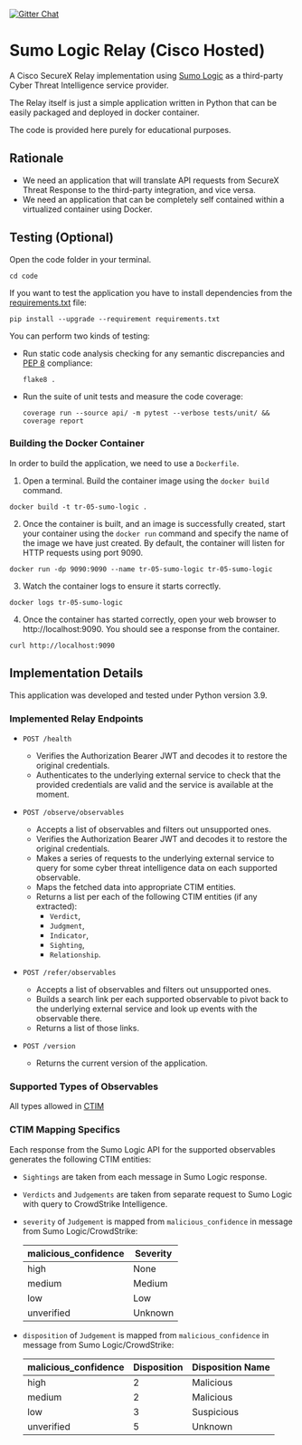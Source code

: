 [![Gitter Chat](https://img.shields.io/badge/gitter-join%20chat-brightgreen.svg)](https://gitter.im/CiscoSecurity/Threat-Response "Gitter Chat")

# Sumo Logic Relay (Cisco Hosted)

A Cisco SecureX Relay implementation using [Sumo Logic](https://www.sumologic.com/) as a third-party Cyber Threat
Intelligence service provider.

The Relay itself is just a simple application written in Python that can be
easily packaged and deployed in docker container.

The code is provided here purely for educational purposes.

## Rationale

- We need an application that will translate API requests from SecureX Threat Response to the third-party integration, and vice versa.
- We need an application that can be completely self contained within a virtualized container using Docker.

## Testing (Optional)

Open the code folder in your terminal.
```
cd code
```

If you want to test the application you have to install dependencies from the [requirements.txt](requirements.txt) file:
```
pip install --upgrade --requirement requirements.txt
```

You can perform two kinds of testing:

- Run static code analysis checking for any semantic discrepancies and
[PEP 8](https://www.python.org/dev/peps/pep-0008/) compliance:

  `flake8 .`

- Run the suite of unit tests and measure the code coverage:

  `coverage run --source api/ -m pytest --verbose tests/unit/ && coverage report`

### Building the Docker Container
In order to build the application, we need to use a `Dockerfile`.  

 1. Open a terminal.  Build the container image using the `docker build` command.

```
docker build -t tr-05-sumo-logic .
```

 2. Once the container is built, and an image is successfully created, start your container using the `docker run` command and specify the name of the image we have just created.  By default, the container will listen for HTTP requests using port 9090.

```
docker run -dp 9090:9090 --name tr-05-sumo-logic tr-05-sumo-logic
```

 3. Watch the container logs to ensure it starts correctly.

```
docker logs tr-05-sumo-logic
```

 4. Once the container has started correctly, open your web browser to http://localhost:9090.  You should see a response from the container.

```
curl http://localhost:9090
```

## Implementation Details

This application was developed and tested under Python version 3.9.

### Implemented Relay Endpoints

- `POST /health`
  - Verifies the Authorization Bearer JWT and decodes it to restore the
  original credentials.
  - Authenticates to the underlying external service to check that the provided
  credentials are valid and the service is available at the moment.

- `POST /observe/observables`
  - Accepts a list of observables and filters out unsupported ones.
  - Verifies the Authorization Bearer JWT and decodes it to restore the
  original credentials.
  - Makes a series of requests to the underlying external service to query for
  some cyber threat intelligence data on each supported observable.
  - Maps the fetched data into appropriate CTIM entities.
  - Returns a list per each of the following CTIM entities (if any extracted):
    - `Verdict`,
    - `Judgment`,
    - `Indicator`,
    - `Sighting`,
    - `Relationship`.

- `POST /refer/observables`
  - Accepts a list of observables and filters out unsupported ones.
  - Builds a search link per each supported observable to pivot back to the
  underlying external service and look up events with the observable there.
  - Returns a list of those links.
  
- `POST /version`
  - Returns the current version of the application.

### Supported Types of Observables

All types allowed in [CTIM](https://github.com/threatgrid/ctim/blob/master/doc/structures/sighting.md#propertytype-observabletypeidentifierstring) 

### CTIM Mapping Specifics

Each response from the Sumo Logic API for the supported observables generates the following CTIM entities:

- `Sightings` are taken from each message in Sumo Logic response.
- `Verdicts` and `Judgements` are taken from separate request to Sumo Logic with query to CrowdStrike Intelligence.
- `severity` of `Judgement` is mapped from `malicious_confidence` in message from Sumo Logic/CrowdStrike:
  
  | malicious_confidence |  Severity |
  |----------------------|-----------|
  | high                 |  None     |
  | medium               |  Medium   |
  | low                  |  Low      |
  | unverified           |  Unknown  |
- `disposition` of `Judgement` is mapped from `malicious_confidence` in message from Sumo Logic/CrowdStrike:

  | malicious_confidence | Disposition | Disposition Name |
  |----------------------|-------------|------------------|
  | high                 | 2           | Malicious        |
  | medium               | 2           | Malicious        |
  | low                  | 3           | Suspicious       |
  | unverified           | 5           | Unknown          |
